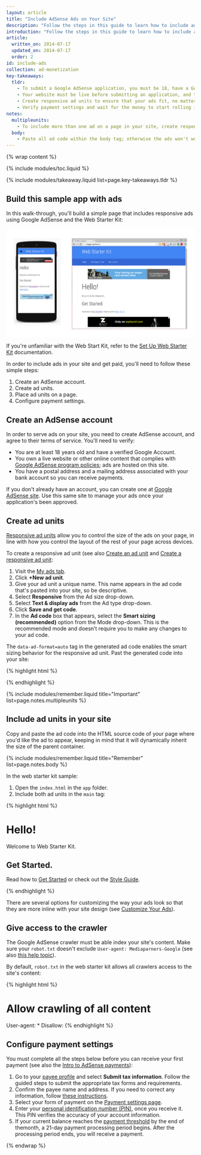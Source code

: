 ```yaml
---
layout: article
title: "Include AdSense Ads on Your Site"
description: "Follow the steps in this guide to learn how to include ads in your site. Create an AdSense application, create ad units and place them in your site, and get paid."
introduction: "Follow the steps in this guide to learn how to include ads in your site. Create an AdSense application, create ad units and place them in your site, and get paid."
article:
  written_on: 2014-07-17
  updated_on: 2014-07-17
  order: 2
id: include-ads
collection: ad-monetization
key-takeaways:
  tldr: 
    - To submit a Google AdSense application, you must be 18, have a Google Account, and address. If you don't already have one, create an AdSense account.
    - Your website must be live before submitting an application, and the website content must comply with Adsense policies.
    - Create responsive ad units to ensure that your ads fit, no matter what device a user views them on.
    - Verify payment settings and wait for the money to start rolling in.
notes:
  multipleunits:
    - To include more than one ad on a page in your site, create responsive ad units for each ad.
  body:
    - Paste all ad code within the body tag; otherwise the ads won't work.
---
```


{% wrap content %}
<style type="text/css">
  img.center {
    display: block;
    margin-left: auto;
    margin-right: auto;
  }
</style>

{% include modules/toc.liquid %}

{% include modules/takeaway.liquid list=page.key-takeaways.tldr %}

## Build this sample app with ads

In this walk-through,
you'll build a simple page that includes responsive ads
using Google AdSense and the Web Starter Kit:

<img src="images/ads_sample.png" class="center" alt="Sample website with ads on desktop and mobile">

If you're unfamiliar with the Web Start Kit,
refer to the
[Set Up Web Starter Kit]({{site.baseurl}}/tools/setup/setup_kit.html) documentation.

In order to include ads in your site and get paid,
you'll need to follow these simple steps:

1. Create an AdSense account.
2. Create ad units.
3. Place ad units on a page.
4. Configure payment settings.

## Create an AdSense account

In order to serve ads on your site, you need to create AdSense account,
and agree to their terms of service.
You'll need to verify:

* You are at least 18 years old and have a verified Google Account.
* You own a live website or other online content that complies with
[Google AdSense program policies](https://support.google.com/adsense/answer/48182);
ads are hosted on this site.
* You have a postal address and a mailing address associated with your bank account
so you can receive payments.

If you don't already have an account, you can create one at 
[Google AdSense site](www.google.com/adsense).
Use this same site to manage your ads once your application's been approved.

## Create ad units

[Responsive ad units](https://support.google.com/adsense/answer/3213689?hl=en&ref_topic=3641113)
allow you to control the size of the ads on your page,
in line with how you control the layout of the rest of your page across devices.

To create a responsive ad unit
(see also [Create an ad unit](https://support.google.com/adsense/answer/6002575?rd=1()) and
[Create a responsive ad unit](https://support.google.com/adsense/answer/3543893?hl=en&ref_topic=3641113):

1. Visit the [My ads tab](https://www.google.com/adsense/app#myads-springboard).
2. Click <strong>+New ad unit</strong>.
3. Give your ad unit a unique name. This name appears in the ad code that's pasted into your site,
so be descriptive.
4. Select <strong>Responsive</strong> from the Ad size drop-down.
5. Select <strong>Text & display ads</strong> from the Ad type drop-down.
6. Click <strong>Save and get code</strong>.
7. In the <strong>Ad code</strong> box that appears,
select the <strong>Smart sizing (recommended)</strong> option from the Mode drop-down. This is the recommended mode and doesn’t require you to make any changes to your ad code.

The `data-ad-format=auto` tag in the generated ad code enables
the smart sizing behavior for the responsive ad unit.
Past the generated code into your site:

{% highlight html %}
<script async src="//pagead2.googlesyndication.com/pagead/js/adsbygoogle.js"></script>
<!-- Top ad in web starter kit sample -->
<ins class="adsbygoogle"
     style="display:block"
     data-ad-client="XX-XXX-XXXXXXXXXXXXXXXX"
     data-ad-slot="XXXXXXXXXX"
     data-ad-format="auto"></ins>
<script>
(adsbygoogle = window.adsbygoogle || []).push({});
</script>
{% endhighlight %}

{% include modules/remember.liquid title="Important" list=page.notes.multipleunits %}

## Include ad units in your site

Copy and paste the ad code into the HTML source code of your page
where you'd like the ad to appear,
keeping in mind that it will dynamically inherit the size
of the parent container.

{% include modules/remember.liquid title="Remember" list=page.notes.body %}

In the web starter kit sample:

1. Open the `index.html` in the `app` folder.
2. Include both ad units in the `main` tag:

{% highlight html %}
<main>
  <div>
	<script async src="//pagead2.googlesyndication.com/pagead/js/adsbygoogle.js"></script>
	<!-- Top ad in web starter kit sample -->
	<ins class="adsbygoogle"
	     style="display:block"
	     data-ad-client="XX-XXX-XXXXXXXXXXXXXXXX"
	     data-ad-slot="XXXXXXXXXX"
	     data-ad-format="auto"></ins>
	<script>
	(adsbygoogle = window.adsbygoogle || []).push({});
	</script>
  </div>
  <h1 id="hello">Hello!</h1>
  <p>Welcome to Web Starter Kit.</p>
  <h2 id="get-started">Get Started.</h2>
  <p>Read how to <a href="http://developers.google.com/web/starter-kit">Get Started</a> or check out the <a href="styleguide/index.html">Style Guide</a>.
  </p>
  <div>
    <script async src="//pagead2.googlesyndication.com/pagead/js/adsbygoogle.js"></script>
    <!-- Bottom ad in web starter kit sample -->
    <ins class="adsbygoogle"
         style="display:block"
         data-ad-client="ca-pub-5163983549070020"
         data-ad-slot="1901537998"
         data-ad-format="auto"></ins>
    <script>
    (adsbygoogle = window.adsbygoogle || []).push({});
    </script>
  </div>
</main>
{% endhighlight %}

There are several options for customizing the way your ads look so that they are more inline with your site design (see [Customize Your Ads]({{site.baseurl}}/monetization/ad-monetization/customize-ads.html)).

## Give access to the crawler

The Google AdSense crawler must be able index your site's content.
Make sure your `robot.txt` doesn't exclude `User-agent: Mediaparners-Google`
(see also [this help topic](https://support.google.com/adsense/answer/10532?hl=en)).

By default, `robot.txt` in the web starter kit allows all crawlers
access to the site's content:

{% highlight html %}
# Allow crawling of all content
User-agent: *
Disallow:
{% endhighlight %}

## Configure payment settings

You must complete all the steps below before you can receive your first payment
(see also the [Intro to AdSense payments](https://support.google.com/adsense/answer/1709858?hl=en&ref_topic=1727160)):

1. Go to your [payee profile](https://www.google.com/adsense/app#payments3/h=BILLING_PROFILE) and select <strong>Submit tax information</strong>. Follow the guided steps to submit the appropriate tax forms and requirements. 
2. Confirm the payee name and address. If you need to correct any information, follow [these instructions](https://support.google.com/adsense/answer/2498454?ctx=billing&rd=1).
3. Select your form of payment on the [Payment settings page](https://www.google.com/adsense/app#payments3/h=ACCOUNT_SETTINGS).
4. Enter your [personal identification number (PIN)](https://support.google.com/adsense/answer/157667), once you receive it. This PIN verifies the accuracy of your account information.
5. If your current balance reaches the [payment threshold](https://support.google.com/adsense/answer/1709871#p) by the end of themonth, a 21-day payment processing period begins. After the processing period ends, you will receive a payment. 

{% endwrap %}
